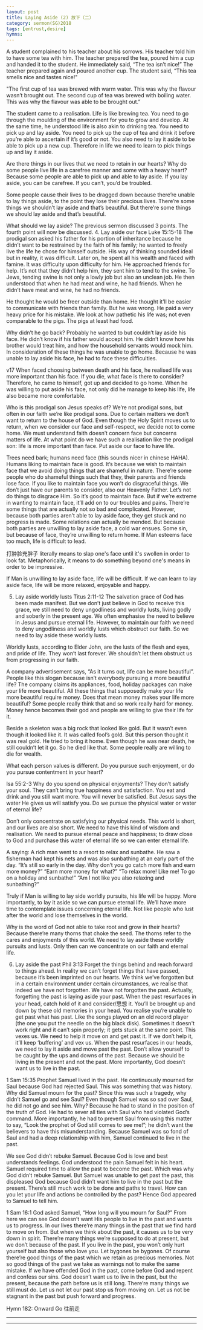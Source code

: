 ```yaml
---
layout: post
title: Laying Aside (2) 放下（二）
category: sermon(SG)2018
tags: [entrust,desire]
hymns:
---
```


A student complained to his teacher about his sorrows. His teacher told him to have some tea with him. The teacher prepared the tea, poured him a cup and handed it to the student. He immediately said, “The tea isn’t nice!” The teacher prepared again and poured another cup. The student said, “This tea smells nice and tastes nice!" 

"The first cup of tea was brewed with warm water. This was why the flavour wasn’t brought out. The second cup of tea was brewed with boiling water. This was why the flavour was able to be brought out.”

The student came to a realisation. Life is like brewing tea. You need to go through the moulding of the environment for you to grow and develop. At the same time, he understood life is also akin to drinking tea. You need to pick up and lay aside. You need to pick up the cup of tea and drink it before you’re able to ascertain if it’s good or not. You also need to lay it aside to be able to pick up a new cup. Therefore in life we need to learn to pick things up and lay it aside. 

Are there things in our lives that we need to retain in our hearts? Why do some people live life in a carefree manner and some with a heavy heart? Because some people are able to pick up and able to lay aside. If you lay aside, you can be carefree. If you can’t, you’d be troubled. 

Some people cause their lives to be dragged down because there’re unable to lay things aside, to the point they lose their precious lives. There’re some things we shouldn’t lay aside and that’s beautiful. But there’re some things we should lay aside and that’s beautiful. 

What should we lay aside? The previous sermon discussed 3 points. The fourth point will now be discussed.
4. Lay aside our face
Luke 15:15-18
The prodigal son asked his father for his portion of inheritance because he didn’t want to be restrained by the faith of his family; he wanted to freely live the life he chose for himself outside. His way of thinking sounded ideal but in reality, it was difficult. Later on, he spent all his wealth and faced with famine. It was difficulty upon difficulty for him. He approached friends for help. It’s not that they didn’t help him, they sent him to tend to the swine. To Jews, tending swine is not only a lowly job but also an unclean job. He then understood that when he had meat and wine, he had friends. When he didn’t have meat and wine, he had no friends. 

He thought he would be freer outside than home. He thought it’ll be easier to communicate with friends than family. But he was wrong. He paid a very heavy price for his mistake. We look at how pathetic his life was; not even comparable to the pigs. The pigs at least had food.

Why didn’t he go back? Probably he wanted to but couldn’t lay aside his face. He didn’t know if his father would accept him. He didn’t know how his brother would treat him, and how the household servants would mock him. In consideration of these things he was unable to go home. Because he was unable to lay aside his face, he had to face these difficulties. 

v17 When faced choosing between death and his face, he realised life was more important than his face. If you die, what face is there to consider? Therefore, he came to himself, got up and decided to go home. When he was willing to put aside his face, not only did he manage to keep his life, life also became more comfortable. 

Who is this prodigal son Jesus speaks of? We’re not prodigal sons, but often in our faith we’re like prodigal sons. Due to certain matters we don’t want to return to the house of God. Even though the Holy Spirit moves us to return, when we consider our face and self-respect, we decide not to come home. We must understand faith doesn’t concern face but concerns matters of life. At what point do we have such a realisation like the prodigal son: life is more important than face. Put aside our face to have life.

Trees need bark; humans need face (this sounds nicer in chinese HAHA). Humans liking to maintain face is good. It’s because we wish to maintain face that we avoid doing things that are shameful in nature. There’re some people who do shameful things such that they, their parents and friends lose face. If you like to maintain face you won’t do disgraceful things. We don’t just have our parents to consider, also our Heavenly Father. Let’s not do things to disgrace Him. So it’s good to maintain face. But if we’re extreme in wanting to maintain face, it’ll add on to our troubles and pains. There’re some things that are actually not so bad and complicated. However, because both parties aren’t able to lay aside face, they get stuck and no progress is made. Some relations can actually be mended. But because both parties are unwilling to lay aside face, a cold war ensues. Some sin, but because of face, they’re unwilling to return home. If Man esteems face too much, life is difficult to lead. 

打肿脸充胖子 literally means to slap one's face until it's swollen in order to look fat. Metaphorically, it means to do something beyond one's means in order to be impressive.

If Man is unwilling to lay aside face, life will be difficult. If we can learn to lay aside face, life will be more relaxed, enjoyable and happy. 

5. Lay aside worldly lusts
Titus 2:11-12
The salvation grace of God has been made manifest. But we don’t just believe in God to receive this grace, we still need to deny ungodliness and worldly lusts, living godly and soberly in the present age. We often emphasise the need to believe in Jesus and pursue eternal life. However, to maintain our faith we need to deny ungodliness and worldly lusts which obstruct our faith. So we need to lay aside these worldly lusts. 

Worldly lusts, according to Elder John, are the lusts of the flesh and eyes, and pride of life. They won’t last forever. We shouldn’t let them obstruct us from progressing in our faith. 

A company advertisement says, “As it turns out, life can be more beautiful”. People like this slogan because isn’t everybody pursuing a more beautiful life? The company claims its appliances, food, holiday packages can make your life more beautiful. All these things that supposedly make your life more beautiful require money. Does that mean money makes your life more beautiful? Some people really think that and so work really hard for money. Money hence becomes their god and people are willing to give their life for it. 

Beside a skeleton was a big rock that looked like gold. But it wasn’t even though it looked like it. It was called fool’s gold. But this person thought it was real gold. He tried to bring it home. Even though he was near death, he still couldn’t let it go. So he died like that. Some people really are willing to die for wealth.

What each person values is different. Do you pursue such enjoyment, or do you pursue contentment in your heart?

Isa 55:2-3
Why do you spend on physical enjoyments? They don’t satisfy your soul. They can’t bring true happiness and satisfaction. You eat and drink and you still want more. You will never be satisfied. But Jesus says the water He gives us will satisfy you. Do we pursue the physical water or water of eternal life?

Don’t only concentrate on satisfying our physical needs. This world is short, and our lives are also short. We need to have this kind of wisdom and realisation. We need to pursue eternal peace and happiness; to draw close to God and purchase this water of eternal life so we can enter eternal life. 

A saying:
A rich man went to a resort to relax and sunbathe. He saw a fisherman had kept his nets and was also sunbathing at an early part of the day. 
“It’s still so early in the day. Why don’t you go catch more fish and earn more money?”
“Earn more money for what?”
“To relax more! Like me! To go on a holiday and sunbathe!”
“Am I not like you also relaxing and sunbathing?”

Truly if Man is willing to lay side worldly pursuits, his life will be happy. More importantly, to lay it aside so we can pursue eternal life. We’ll have more time to contemplate issues concerning eternal life. Not like people who lust after the world and lose themselves in the world. 

Why is the word of God not able to take root and grow in their hearts? Because there’re many thorns that choke the seed. The thorns refer to the cares and enjoyments of this world. We need to lay aside these worldly pursuits and lusts. Only then can we concentrate on our faith and eternal life. 

6. Lay aside the past
Phil 3:13
Forget the things behind and reach forward to things ahead. In reality we can’t forget things that have passed, because it’s been imprinted on our hearts. We think we’ve forgotten but in a certain environment under certain circumstances, we realise that indeed we have not forgotten. We have not forgotten the past. Actually, forgetting the past is laying aside your past. When the past resurfaces in your head, catch hold of it and consider/思想 it. You’ll be brought up and down by these old memories in your head. You realise you’re unable to get past what has past. Like the songs played on an old record player (the one you put the needle on the big black disk). Sometimes it doesn't work right and it can’t spin properly; it gets stuck at the same point. This vexes us. We need to help it move on and get past it. If we don’t help it, it’ll keep ‘buffering’ and vex us. When the past resurfaces in our heads, we need to lay it aside and move past the past. Don’t allow yourself to be caught by the ups and downs of the past. Because we should be living in the present and not the past. More importantly, God doesn’t want us to live in the past. 

1 Sam 15:35
Prophet Samuel lived in the past. He continuously mourned for Saul because God had rejected Saul. This was something that was history. Why did Samuel mourn for the past? Since this was such a tragedy, why didn’t Samuel go and see Saul? Even though Samuel was so sad over Saul, he did not go and see him. Why? Because he had to stand in the position of the truth of God. He had to sever all ties with Saul who had violated God’s command. More importantly, he had to prevent Saul from using this matter to say, “Look the prophet of God still comes to see me!”; he didn’t want the believers to have this misunderstanding. Because Samuel was so fond of Saul and had a deep relationship with him, Samuel continued to live in the past. 

We see God didn’t rebuke Samuel. Because God is love and best understands feelings. God understood the pain Samuel felt in his heart. Samuel required time to allow the past to become the past. Which was why God didn’t rebuke Samuel. But Samuel was unable to get past the past, this displeased God because God didn’t want him to live in the past but the present. There’s still much work to be done and paths to travel. How can you let your life and actions be controlled by the past? Hence God appeared to Samuel to tell him. 

1 Sam 16:1
God asked Samuel, “How long will you mourn for Saul?” 
From here we can see God doesn’t want His people to live in the past and wants us to progress. In our lives there’re many things in the past that we find hard to move on from. But when we think about the past, it causes us to be very down in spirit. There’re many things we’re supposed to do at present, but we don’t because of the past. If you live in the past, you won’t only hurt yourself but also those who love you. Let bygones be bygones. Of course there’re good things of the past which we retain as precious memories. Not so good things of the past we take as warnings not to make the same mistake. If we have offended God in the past, come before God and repent and confess our sins. God doesn’t want us to live in the past, but the present, because the path before us is still long. There’re many things we still must do. Let us not let our past stop us from moving on. Let us not be stagnant in the past but push forward and progress.   

Hymn 182: Onward Go 往前走



----
****
